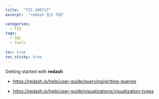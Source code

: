 ```yaml
---
title:  "TIS 200717"
excerpt:  "redash 참고 자료"

categories:
  - TIS
tags:
  - SQL
  - Tools
  
toc: true
toc_sticky: true
---
```



Getting started with **redash**

* https://redash.io/help/user-guide/querying/writing-queries

* https://redash.io/help/user-guide/visualizations/visualization-types
